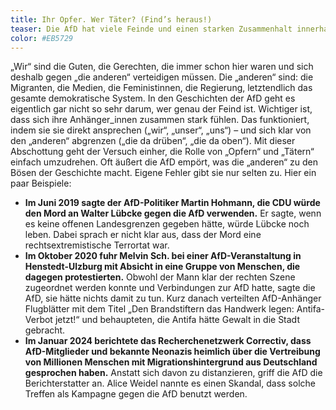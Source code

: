 ```yaml
---
title: Ihr Opfer. Wer Täter? (Find’s heraus!)
teaser: Die AfD hat viele Feinde und einen starken Zusammenhalt innerhalb ihrer Community. Wie sie das schafft, liest du hier.
color: #EB5729
---
```


„Wir“ sind die Guten, die Gerechten, die immer schon hier waren und sich deshalb gegen „die anderen“ verteidigen müssen. Die „anderen“ sind: die Migranten, die Medien, die Feministinnen, die Regierung, letztendlich das gesamte demokratische System. 
In den Geschichten der AfD geht es eigentlich gar nicht so sehr darum, wer genau der Feind ist. Wichtiger ist, dass sich ihre Anhänger_innen zusammen stark fühlen. Das funktioniert, indem sie sie direkt ansprechen („wir“, „unser“, „uns“) – und sich klar von den „anderen“ abgrenzen („die da drüben“, „die da oben“). 
Mit dieser Abschottung geht der Versuch einher, die Rolle von „Opfern“ und „Tätern“ einfach umzudrehen. Oft äußert die AfD empört, was die „anderen“ zu den Bösen der Geschichte macht. Eigene Fehler gibt sie nur selten zu. Hier ein paar Beispiele:

- **Im Juni 2019 sagte der AfD-Politiker Martin Hohmann, die CDU würde den Mord an Walter Lübcke gegen die AfD verwenden.** Er sagte, wenn es keine offenen Landesgrenzen gegeben hätte, würde Lübcke noch leben. Dabei sprach er nicht klar aus, dass der Mord eine rechtsextremistische Terrortat war.
- **Im Oktober 2020 fuhr Melvin Sch. bei einer AfD-Veranstaltung in Henstedt-Ulzburg mit Absicht in eine Gruppe von Menschen, die dagegen protestierten.** Obwohl der Mann klar der rechten Szene zugeordnet werden konnte und Verbindungen zur AfD hatte, sagte die AfD, sie hätte nichts damit zu tun. Kurz danach verteilten AfD-Anhänger Flugblätter mit dem Titel „Den Brandstiftern das Handwerk legen: Antifa-Verbot jetzt!“ und behaupteten, die Antifa hätte Gewalt in die Stadt gebracht.
- **Im Januar 2024 berichtete das Recherchenetzwerk Correctiv, dass AfD-Mitglieder und bekannte Neonazis heimlich über die Vertreibung von Millionen Menschen mit Migrationshintergrund aus Deutschland gesprochen haben.** Anstatt sich davon zu distanzieren, griff die AfD die Berichterstatter an. Alice Weidel nannte es einen Skandal, dass solche Treffen als Kampagne gegen die AfD benutzt werden.
